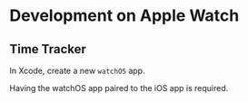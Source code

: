 # Development on Apple Watch

## Time Tracker

In Xcode, create a new `watchOS` app.

Having the watchOS app paired to the iOS app is required.
